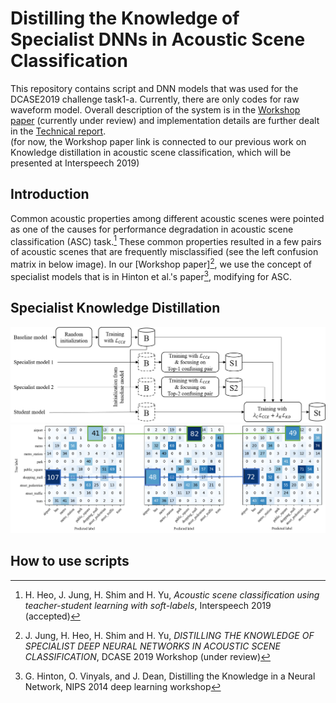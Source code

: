 # Distilling the Knowledge of Specialist DNNs in Acoustic Scene Classification
This repository contains script and DNN models that was used for the DCASE2019 challenge task1-a.
Currently, there are only codes for raw waveform model. 
Overall description of the system is in the [Workshop paper] (currently under review) and implementation details are further dealt in the [Technical report].  
(for now, the Workshop paper link is connected to our previous work on Knowledge distillation in acoustic scene classification, which will be presented at Interspeech 2019)


## Introduction
Common acoustic properties among different acoustic scenes were pointed as one of the causes for performance degradation in acoustic scene classification (ASC) task.[^1] 
These common properties resulted in a few pairs of acoustic scenes that are frequently misclassified (see the left confusion matrix in below image). 
In our [Workshop paper][^2], we use the concept of specialist models that is in Hinton et al.'s paper[^3], modifying for ASC. 

## Specialist Knowledge Distillation

![aa][Overall Process Pipeline]
![aa][Conf mats]

## How to use scripts




[^1]: H. Heo, J. Jung, H. Shim and H. Yu, *Acoustic scene classification using teacher-student learning with soft-labels*, Interspeech 2019 (accepted)
[^2]: J. Jung, H. Heo, H. Shim and H. Yu, *DISTILLING THE KNOWLEDGE OF SPECIALIST DEEP NEURAL NETWORKS IN ACOUSTIC SCENE CLASSIFICATION*, DCASE 2019 Workshop (under review)
[^3]: G. Hinton, O. Vinyals, and J. Dean, Distilling the Knowledge in a Neural Network, NIPS 2014 deep learning workshop

[Interspeech 2019 paper]: https://arxiv.org/abs/1904.10135
[Workshop paper]: https://arxiv.org/abs/1904.10135
[Technical report]: https://dcase.community/documents/.../DCASE2019_Jung_98.pdf
[Overall Process Pipeline]: ./overall_flow.png
[Conf mats]: ./confusion_mat_exp.png
